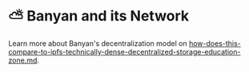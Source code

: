 # ⛅ Banyan and its Network

Learn more about Banyan's decentralization model on [how-does-this-compare-to-ipfs-technically-dense-decentralized-storage-education-zone.md](../../getting-started/faqs/how-does-this-compare-to-ipfs-technically-dense-decentralized-storage-education-zone.md "mention").

